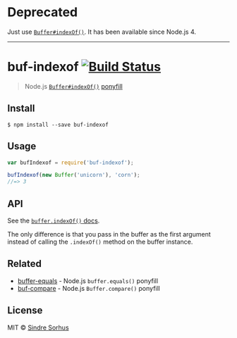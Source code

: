 # Deprecated

Just use [`Buffer#indexOf()`](https://nodejs.org/api/buffer.html#buffer_buf_indexof_value_byteoffset_encoding). It has been available since Node.js 4.

---

# buf-indexof [![Build Status](https://travis-ci.org/sindresorhus/buf-indexof.svg?branch=master)](https://travis-ci.org/sindresorhus/buf-indexof)

> Node.js [`Buffer#indexOf()`](https://nodejs.org/api/buffer.html#buffer_buf_indexof_value_byteoffset_encoding) [ponyfill](https://ponyfill.com)


## Install

```
$ npm install --save buf-indexof
```


## Usage

```js
var bufIndexof = require('buf-indexof');

bufIndexof(new Buffer('unicorn'), 'corn');
//=> 3
```


## API

See the [`buffer.indexOf()` docs](https://iojs.org/api/buffer.html#buffer_buf_indexof_value_byteoffset).

The only difference is that you pass in the buffer as the first argument instead of calling the `.indexOf()` method on the buffer instance.


## Related

- [buffer-equals](https://github.com/sindresorhus/buffer-equals) - Node.js `buffer.equals()` ponyfill
- [buf-compare](https://github.com/sindresorhus/buf-compare) - Node.js `Buffer.compare()` ponyfill


## License

MIT © [Sindre Sorhus](http://sindresorhus.com)
